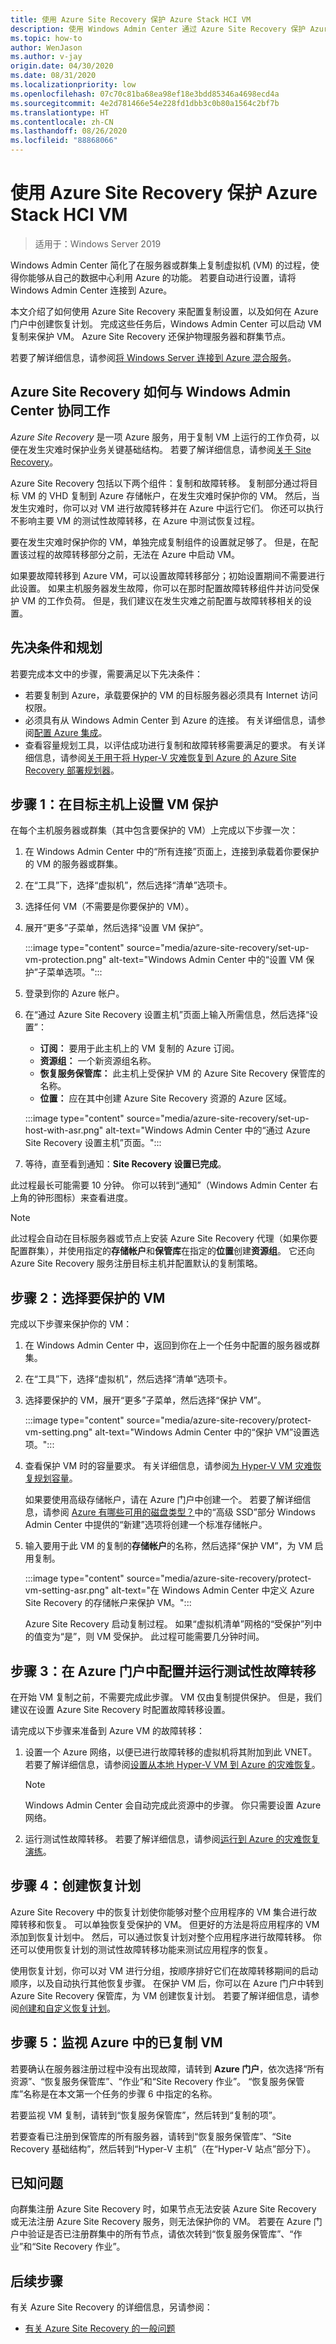 ```yaml
---
title: 使用 Azure Site Recovery 保护 Azure Stack HCI VM
description: 使用 Windows Admin Center 通过 Azure Site Recovery 保护 Azure Stack HCI VM。
ms.topic: how-to
author: WenJason
ms.author: v-jay
origin.date: 04/30/2020
ms.date: 08/31/2020
ms.localizationpriority: low
ms.openlocfilehash: 07c70c81ba68ea98ef18e3bdd85346a4698ecd4a
ms.sourcegitcommit: 4e2d781466e54e228fd1dbb3c0b80a1564c2bf7b
ms.translationtype: HT
ms.contentlocale: zh-CN
ms.lasthandoff: 08/26/2020
ms.locfileid: "88868066"
---
```

# <a name="protect-azure-stack-hci-vms-using-azure-site-recovery"></a>使用 Azure Site Recovery 保护 Azure Stack HCI VM

>适用于：Windows Server 2019

Windows Admin Center 简化了在服务器或群集上复制虚拟机 (VM) 的过程，使得你能够从自己的数据中心利用 Azure 的功能。 若要自动进行设置，请将 Windows Admin Center 连接到 Azure。

本文介绍了如何使用 Azure Site Recovery 来配置复制设置，以及如何在 Azure 门户中创建恢复计划。 完成这些任务后，Windows Admin Center 可以启动 VM 复制来保护 VM。 Azure Site Recovery 还保护物理服务器和群集节点。

若要了解详细信息，请参阅[将 Windows Server 连接到 Azure 混合服务](https://docs.microsoft.com/windows-server/manage/windows-admin-center/azure/)。

## <a name="how-azure-site-recovery-works-with-windows-admin-center"></a>Azure Site Recovery 如何与 Windows Admin Center 协同工作
*Azure Site Recovery* 是一项 Azure 服务，用于复制 VM 上运行的工作负荷，以便在发生灾难时保护业务关键基础结构。 若要了解详细信息，请参阅[关于 Site Recovery](/site-recovery/site-recovery-overview)。

Azure Site Recovery 包括以下两个组件：复制和故障转移。 复制部分通过将目标 VM 的 VHD 复制到 Azure 存储帐户，在发生灾难时保护你的 VM。 然后，当发生灾难时，你可以对 VM 进行故障转移并在 Azure 中运行它们。 你还可以执行不影响主要 VM 的测试性故障转移，在 Azure 中测试恢复过程。

要在发生灾难时保护你的 VM，单独完成复制组件的设置就足够了。 但是，在配置该过程的故障转移部分之前，无法在 Azure 中启动 VM。

如果要故障转移到 Azure VM，可以设置故障转移部分；初始设置期间不需要进行此设置。 如果主机服务器发生故障，你可以在那时配置故障转移组件并访问受保护 VM 的工作负荷。 但是，我们建议在发生灾难之前配置与故障转移相关的设置。

## <a name="prerequisites-and-planning"></a>先决条件和规划
若要完成本文中的步骤，需要满足以下先决条件：

- 若要复制到 Azure，承载要保护的 VM 的目标服务器必须具有 Internet 访问权限。
- 必须具有从 Windows Admin Center 到 Azure 的连接。 有关详细信息，请参阅[配置 Azure 集成](https://docs.microsoft.com/windows-server/manage/windows-admin-center/azure/azure-integration)。
- 查看容量规划工具，以评估成功进行复制和故障转移需要满足的要求。 有关详细信息，请参阅[关于用于将 Hyper-V 灾难恢复到 Azure 的 Azure Site Recovery 部署规划器](/site-recovery/hyper-v-site-walkthrough-capacity)。

## <a name="step-1-set-up-vm-protection-on-your-target-host"></a>步骤 1：在目标主机上设置 VM 保护
在每个主机服务器或群集（其中包含要保护的 VM）上完成以下步骤一次：
1. 在 Windows Admin Center 中的“所有连接”页面上，连接到承载着你要保护的 VM 的服务器或群集。
1. 在“工具”下，选择“虚拟机”，然后选择“清单”选项卡。
1. 选择任何 VM（不需要是你要保护的 VM）。
1. 展开“更多”子菜单，然后选择“设置 VM 保护”。

    :::image type="content" source="media/azure-site-recovery/set-up-vm-protection.png" alt-text="Windows Admin Center 中的“设置 VM 保护”子菜单选项。":::

1. 登录到你的 Azure 帐户。
1. 在“通过 Azure Site Recovery 设置主机”页面上输入所需信息，然后选择“设置”：

   - **订阅：** 要用于此主机上的 VM 复制的 Azure 订阅。
   - **资源组：** 一个新资源组名称。
   - **恢复服务保管库：** 此主机上受保护 VM 的 Azure Site Recovery 保管库的名称。
   - **位置：** 应在其中创建 Azure Site Recovery 资源的 Azure 区域。

    :::image type="content" source="media/azure-site-recovery/set-up-host-with-asr.png" alt-text="Windows Admin Center 中的“通过 Azure Site Recovery 设置主机”页面。":::

1. 等待，直至看到通知：**Site Recovery 设置已完成**。

此过程最长可能需要 10 分钟。 你可以转到“通知”（Windows Admin Center 右上角的钟形图标）来查看进度。

>[!NOTE]
> 此过程会自动在目标服务器或节点上安装 Azure Site Recovery 代理（如果你要配置群集），并使用指定的**存储帐户**和**保管库**在指定的**位置**创建**资源组**。 它还向 Azure Site Recovery 服务注册目标主机并配置默认的复制策略。

## <a name="step-2-select-vms-to-protect"></a>步骤 2：选择要保护的 VM
完成以下步骤来保护你的 VM：
1. 在 Windows Admin Center 中，返回到你在上一个任务中配置的服务器或群集。
1. 在“工具”下，选择“虚拟机”，然后选择“清单”选项卡。
1. 选择要保护的 VM，展开“更多”子菜单，然后选择“保护 VM”。

    :::image type="content" source="media/azure-site-recovery/protect-vm-setting.png" alt-text="Windows Admin Center 中的“保护 VM”设置选项。":::

1. 查看保护 VM 时的容量要求。 有关详细信息，请参阅[为 Hyper-V VM 灾难恢复规划容量](/site-recovery/site-recovery-capacity-planner)。

    如果要使用高级存储帐户，请在 Azure 门户中创建一个。 若要了解详细信息，请参阅 [Azure 有哪些可用的磁盘类型？](/storage/common/storage-premium-storage)中的“高级 SSD”部分 Windows Admin Center 中提供的“新建”选项将创建一个标准存储帐户。

1. 输入要用于此 VM 的复制的**存储帐户**的名称，然后选择“保护 VM”，为 VM 启用复制。

    :::image type="content" source="media/azure-site-recovery/protect-vm-setting-asr.png" alt-text="在 Windows Admin Center 中定义 Azure Site Recovery 的存储帐户来保护 VM。":::

    Azure Site Recovery 启动复制过程。 如果“虚拟机清单”网格的“受保护”列中的值变为“是”，则 VM 受保护。   此过程可能需要几分钟时间。

## <a name="step-3-configure-and-run-a-test-failover-in-the-azure-portal"></a>步骤 3：在 Azure 门户中配置并运行测试性故障转移
在开始 VM 复制之前，不需要完成此步骤。 VM 仅由复制提供保护。 但是，我们建议在设置 Azure Site Recovery 时配置故障转移设置。

请完成以下步骤来准备到 Azure VM 的故障转移：
1. 设置一个 Azure 网络，以便已进行故障转移的虚拟机将其附加到此 VNET。 若要了解详细信息，请参阅[设置从本地 Hyper-V VM 到 Azure 的灾难恢复](/site-recovery/hyper-v-site-walkthrough-prepare-azure)。

    >[!NOTE]
    > Windows Admin Center 会自动完成此资源中的步骤。 你只需要设置 Azure 网络。

1. 运行测试性故障转移。 若要了解详细信息，请参阅[运行到 Azure 的灾难恢复演练](/site-recovery/hyper-v-site-walkthrough-test-failover)。

## <a name="step-4-create-recovery-plans"></a>步骤 4：创建恢复计划
Azure Site Recovery 中的恢复计划使你能够对整个应用程序的 VM 集合进行故障转移和恢复。 可以单独恢复受保护的 VM。 但更好的方法是将应用程序的 VM 添加到恢复计划中。 然后，可以通过恢复计划对整个应用程序进行故障转移。 你还可以使用恢复计划的测试性故障转移功能来测试应用程序的恢复。

使用恢复计划，你可以对 VM 进行分组，按顺序排好它们在故障转移期间的启动顺序，以及自动执行其他恢复步骤。 在保护 VM 后，你可以在 Azure 门户中转到 Azure Site Recovery 保管库，为 VM 创建恢复计划。 若要了解详细信息，请参阅[创建和自定义恢复计划](/site-recovery/site-recovery-create-recovery-plans)。

## <a name="step-5-monitor-replicated-vms-in-azure"></a>步骤 5：监视 Azure 中的已复制 VM
若要确认在服务器注册过程中没有出现故障，请转到 **Azure 门户**，依次选择“所有资源”、“恢复服务保管库”、“作业”和“Site Recovery 作业”。 “恢复服务保管库”名称是在本文第一个任务的步骤 6 中指定的名称。

若要监视 VM 复制，请转到“恢复服务保管库”，然后转到“复制的项”。

若要查看已注册到保管库的所有服务器，请转到“恢复服务保管库”、“Site Recovery 基础结构”，然后转到“Hyper-V 主机”（在“Hyper-V 站点”部分下）。

## <a name="known-issue"></a>已知问题 ##
向群集注册 Azure Site Recovery 时，如果节点无法安装 Azure Site Recovery 或无法注册 Azure Site Recovery 服务，则无法保护你的 VM。 若要在 Azure 门户中验证是否已注册群集中的所有节点，请依次转到“恢复服务保管库”、“作业”和“Site Recovery 作业”。

## <a name="next-steps"></a>后续步骤
有关 Azure Site Recovery 的详细信息，另请参阅：

- [有关 Azure Site Recovery 的一般问题](/site-recovery/site-recovery-faq)
